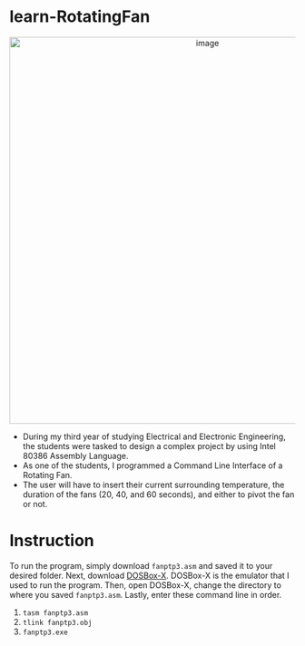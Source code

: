 # learn-RotatingFan
<p align="center">
<img width="682" alt="image" src="https://github.com/tamama01/learn-RotatingFan/assets/100755191/4342872a-2e11-424b-b94b-830bf6a04c03">
</p>

- During my third year of studying Electrical and Electronic Engineering, the students were tasked to design a complex project by using Intel 80386 Assembly Language.
- As one of the students, I programmed a Command Line Interface of a Rotating Fan.
- The user will have to insert their current surrounding temperature, the duration of the fans (20, 40, and 60 seconds), and either to pivot the fan or not.

# Instruction
To run the program, simply download `fanptp3.asm` and saved it to your desired folder. Next, download [DOSBox-X](https://dosbox-x.com/). DOSBox-X is the emulator that I used to run the program. Then, open DOSBox-X, change the directory to where you saved `fanptp3.asm`. Lastly, enter these command line in order.
1. `tasm fanptp3.asm`
2. `tlink fanptp3.obj`
3. `fanptp3.exe`
